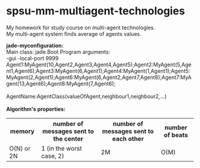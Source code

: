 # spsu-mm-multiagent-technologies
My homework for study course on multi-agent technologies.<br/>
My multi-agent system finds average of agents values.

<b>jade-myconfiguration:</b><br/>
Main class: jade.Boot
Program arguments:<br/>
-gui
-local-port
9999
Agent1:MyAgent(10,Agent2,Agent3,Agent4,Agent5);Agent2:MyAgent(5,Agent1,Agent6);Agent3:MyAgent(6,Agent1);Agent4:MyAgent(1,Agent1);Agent5:MyAgent(2,Agent1);Agent6:MyAgent(6,Agent2,Agent7,Agent8);Agent7:MyAgent(13,Agent6);Agent8:MyAgent(7,Agent6); <br/><br/>
AgentName:AgentClass(valueOfAgent,neighbour1,neighbour2,...)
<br/><br/>
<b>Algorithm's properties:</b><br/>
<table class="tg">
  <tr>
    <th class="tg-031e">memory<br></th>
    <th class="tg-031e">number of messages sent to the center</th>
    <th class="tg-031e">number of messages sent to each other</th>
    <th class="tg-031e">number of beats</th>
  </tr>
  <tr>
    <td class="tg-031e">O(N) or 2N<br></td>
    <td class="tg-031e">1 (in the worst case, 2)</td>
    <td class="tg-031e">2M</td>
    <td class="tg-031e">O(M)</td>
  </tr>
</table>